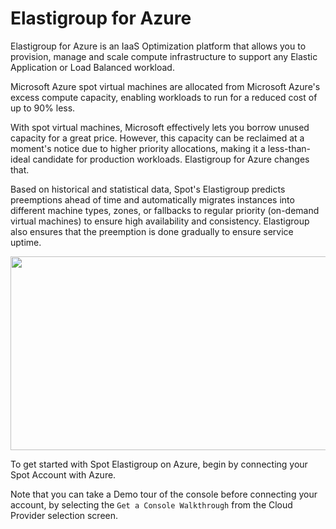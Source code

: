 # Elastigroup for Azure

Elastigroup for Azure is an IaaS Optimization platform that allows you to provision, manage and scale compute infrastructure to support any Elastic Application or Load Balanced workload.

Microsoft Azure spot virtual machines are allocated from Microsoft Azure's excess compute capacity, enabling workloads to run for a reduced cost of up to 90% less.

With spot virtual machines, Microsoft effectively lets you borrow unused capacity for a great price. However, this capacity can be reclaimed at a moment's notice due to higher priority allocations, making it a less-than-ideal candidate for production workloads. Elastigroup for Azure changes that.

Based on historical and statistical data, Spot's Elastigroup predicts preemptions ahead of time and automatically migrates instances into different machine types, zones, or fallbacks to regular priority (on-demand virtual machines) to ensure high availability and consistency. Elastigroup also ensures that the preemption is done gradually to ensure service uptime.

<img src="/elastigroup/_media/gettingstarted-elastigroup-arch-azure-01.png" width="537" height="310" />

To get started with Spot Elastigroup on Azure, begin by connecting your Spot Account with Azure.

Note that you can take a Demo tour of the console before connecting your account, by selecting the `Get a Console Walkthrough` from the Cloud Provider selection screen.


